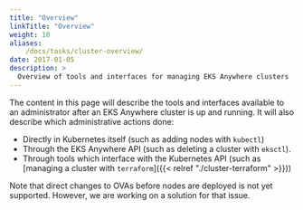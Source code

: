 ```yaml
---
title: "Overview"
linkTitle: "Overview"
weight: 10
aliases:
    /docs/tasks/cluster-overview/
date: 2017-01-05
description: >
  Overview of tools and interfaces for managing EKS Anywhere clusters
---
```


The content in this page will describe the tools and interfaces available to an administrator after an EKS Anywhere cluster is up and running.
It will also describe which administrative actions done:

* Directly in Kubernetes itself (such as adding nodes with `kubectl`)
* Through the EKS Anywhere API (such as deleting a cluster with `eksctl`).
* Through tools which interface with the Kubernetes API (such as [managing a cluster with `terraform`]({{< relref "./cluster-terraform" >}}))

Note that direct changes to OVAs before nodes are deployed is not yet supported.
However, we are working on a solution for that issue.
